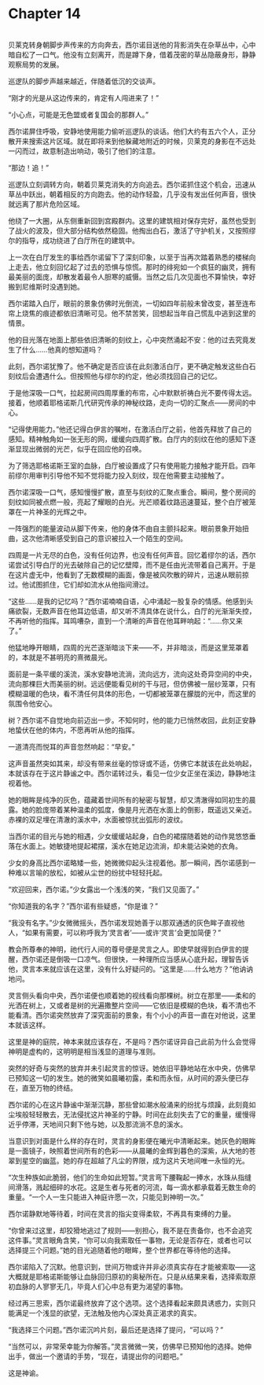 # Chapter 14

<br>
贝莱克转身朝脚步声传来的方向奔去，西尔诺目送他的背影消失在杂草丛中，心中暗自松了一口气。他没有立刻离开，而是蹲下身，借着茂密的草丛隐蔽身形，静静观察局势的发展。

巡逻队的脚步声越来越近，伴随着低沉的交谈声。

“刚才的光是从这边传来的，肯定有人闯进来了！”

“小心点，可能是无色盟或者复国会的那群人。”

西尔诺屏住呼吸，安静地使用能力偷听巡逻队的谈话。他们大约有五六个人，正分散开来搜索这片区域。就在即将来到他躲藏地附近的时候，贝莱克的身影在不远处一闪而过，故意制造出响动，吸引了他们的注意。

“那边！追！”

巡逻队立刻调转方向，朝着贝莱克消失的方向追去。西尔诺抓住这个机会，迅速从草丛中跃出，朝着相反的方向跑去。他的动作轻盈，几乎没有发出任何声音，很快就远离了那片危险区域。

他绕了一大圈，从东侧重新回到宫殿群内。这里的建筑相对保存完好，虽然也受到了战火的波及，但大部分结构依然稳固。他掏出白石，激活了守护机关，又按照缪尔的指导，成功绕进了白厅所在的建筑中。

上一次在白厅发生的事给西尔诺留下了深刻印象，以至于当再次踏着熟悉的楼梯向上走去，他立刻回忆起了过去的恐惧与惊慌。那时的绯宛如一个疯狂的幽灵，拥有最美丽的面庞，却散发着最令人胆寒的威慑。当然之后几次见面也不算愉快，幸好搬到尼维斯时没遇到她。

西尔诺踏入白厅，眼前的景象仿佛时光倒流，一切如四年前般未曾改变，甚至连布帘上烧焦的痕迹都依旧清晰可见。他不禁苦笑，回想起当年自己慌乱中逃到这里的情景。

他的目光落在地面上那些依旧清晰的刻纹上，心中突然涌起不安：他的过去究竟发生了什么……他真的想知道吗？

此刻，西尔诺犹豫了。他不确定是否应该在此刻激活白厅，更不确定触发这些白石刻纹后会遭遇什么。但按照他与缪尔的约定，他必须找回自己的记忆。

于是他深吸一口气，拉起房间四周厚重的布帘，心中默默祈祷白光不要传得太远。接着，他顺着耶格诺斯几代研究传承的神秘纹路，走向一切的汇聚点——房间的中心。

“记得使用能力。”他还记得白伊言的嘱咐，在激活白厅之前，他首先释放了自己的感知。精神触角如一张无形的网，缓缓向四周扩散。白厅内的刻纹在他的感知下逐渐显现出微弱的光芒，似乎在回应他的召唤。

为了筛选耶格诺斯王室的血脉，白厅被设置成了只有使用能力接触才能开启。四年前缪尔用审判引导他不知不觉将能力投入刻纹，现在他需要主动接触了。

西尔诺深吸一口气，感知慢慢扩散，直至与刻纹的汇聚点重合。瞬间，整个房间的刻纹如同被点燃一般，亮起了耀眼的白光。光芒顺着纹路迅速蔓延，整个白厅被笼罩在一片神圣的光辉之中。

一阵强烈的能量波动从脚下传来，他的身体不由自主颤抖起来。眼前景象开始扭曲，这次他清晰感受到自己的意识被拉入一个陌生的空间。

四周是一片无尽的白色，没有任何边界，也没有任何声音。回忆着缪尔的话，西尔诺尝试引导白厅的光去破除自己的记忆壁障，而不是任由光流带着自己离开。于是在这片虚无中，他看到了无数模糊的画面，像是被风吹散的碎片，迅速从眼前掠过。他试图抓住，它们却如流水从他指间滑过。

“这些……是我的记忆吗？”西尔诺喃喃自语，心中涌起一股复杂的情感。他感到头痛欲裂，无数声音在他耳边低语，却又听不清具体在说什么，白厅的光渐渐失控，不再听他的指挥。耳鸣嘈杂，直到一个清晰的声音在他耳畔响起：“……你又来了。”

他猛地睁开眼睛，四周的光芒逐渐暗淡下来——不，并非暗淡，而是这里笼罩着的，本就是不甚明亮的熹微晨光。

面前是一条平缓的溪流，溪水安静地流淌，流向远方，流向这处奇异空间的中央，流向那棵巨大而美丽的树。远远便能看见树的干与冠，但仿佛被一层纱笼罩，只有模糊温暖的色块，看不清任何具体的形色，一切都被笼罩在朦胧的光中，而这里的氛围令他安心。

树？西尔诺不自觉地向前迈出一步。不知何时，他的能力已悄然收回，此刻正安静地蛰伏在他的体内，不愿再听从他的指挥。

一道清亮而悦耳的声音忽然响起：“早安。”

这声音虽然突如其来，却没有带来丝毫的惊讶或不适，仿佛它本就该在此处响起，本就该存在于这片静谧之中。西尔诺转过头，看见一位少女正坐在溪边，静静地注视着他。

她的眼眸是纯净的灰色，蕴藏着世间所有的秘密与智慧，却又清澈得如同初生的晨露。她的脸庞带着某种温柔的弧度，像是月光洒在水面上的倒影，既遥远又亲近。赤裸的双足埋在清澈的溪水中，水面被惊扰出弧形的波纹。

当西尔诺的目光与她的相遇，少女缓缓站起身，白色的裙摆随着她的动作晃悠悠垂落在水面上。她敏捷地提起裙摆，溪水在她足边流淌，却未能沾染她的衣角。

少女的身高比西尔诺略矮一些，她微微仰起头注视着他。那一瞬间，西尔诺感到一种难以言喻的放松，如被从尘世的纷扰中轻轻托起。

“欢迎回来，西尔诺。”少女露出一个浅浅的笑，“我们又见面了。”

“你知道我的名字？”西尔诺有些疑惑，“你是谁？”

“我没有名字。”少女微微摇头，西尔诺发现她善于以那双通透的灰色眸子直视他人，“如果有需要，可以称呼我为‘灵言者’——或许‘灵言’会更加简便？”

教会所尊奉的神明，祂代行人间的尊号便是灵言之人。即使早就得到白伊言的提醒，西尔诺还是倒吸一口凉气。但很快，一种理所应当感从心底升起，理智告诉他，灵言本来就应该在这里，没有什么好疑问的。“这里是……什么地方？”他讷讷地问。

灵言侧头看向中央，西尔诺便也顺着她的视线看向那棵树。树立在那里——柔和的光洒在树上，又或者是树的光遍撒整片空间——它依旧是模糊的色块，看不清也不能看清。西尔诺突然放弃了深究面前的景象，有个小小的声音一直在对他说，这里本就该这样。

这里是神的庭院，神本来就应该存在，不是吗？西尔诺讶异自己此前为什么会觉得神明是虚构的，这明明是相当浅显的道理与准则。

突然的好奇与突然的放弃并未引起灵言的惊讶。她依旧平静地站在水中央，仿佛早已预知这一切的发生。她的微笑如晨曦初露，柔和而永恒，从时间的源头便已存在，直至万物的终结。

西尔诺的心在这片静谧中渐渐沉静，那些曾如潮水般涌来的纷扰与烦躁，此刻竟如尘埃般轻轻散去，无法侵扰这片神圣的宁静。时间在此刻失去了它的重量，缓慢得近乎停滞，天地间只剩下他与她，以及那流淌不息的溪水。

当意识到对面是什么样的存在时，灵言的身影便在曦光中清晰起来。她灰色的眼眸是一面镜子，映照着世间所有的色彩——从晨曦的金辉到暮色的深紫，从大地的苍翠到星空的幽蓝。她的存在超越了凡尘的界限，成为这片天地间唯一永恒的光。

“次生种族如此脆弱，他们的生命如此短暂。”灵言弯下腰鞠起一捧水，水珠从指缝间滑落，溅起细碎的水花。这是生者与死者的河流，每一滴水都承载着无数生命的重量。“一个人一生只能进入神庭许愿一次，只能见到神明一次。”

西尔诺静默地等待着，时间在灵言的指尖变得柔软，不再具有束缚的力量。

“你曾来过这里，却狡猾地逃过了规则——别担心，我不是在责备你，也不会追究这件事。”灵言眼角含笑，“你可以向我索取任一事物，无论是否存在，或者也可以选择提三个问题。”她的目光追随着他的眼眸，整个世界都在等待他的选择。

西尔诺陷入了沉默。他意识到，世间万物或许并非必须真实存在才能被索取——这大概就是耶格诺斯能够让血脉回归原初的奥秘所在。只是从结果来看，选择索取原初血脉的人寥寥无几，毕竟人们心中总有更为渴望的事物。

经过再三思索，西尔诺最终放弃了这个选项。这个选择看起来颇具诱惑力，实则只能满足一个浅显的欲望，无法触及他内心深处真正渴求的真实。

“我选择三个问题。”西尔诺沉吟片刻，最后还是选择了提问，“可以吗？”

“当然可以，非常荣幸能为你解答。”灵言微微一笑，仿佛早已预知他的选择。她伸出手，做出一个邀请的手势，“现在，请提出你的问题吧。”

这是神谕。
